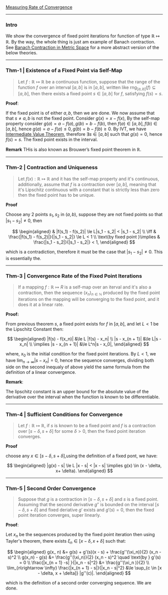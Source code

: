 [Measuring Rate of Convergence](../../AMATH%20515%20Optimization%20Fundamentals/Gradient%20Descend/Measuring%20Rate%20of%20Convergence.md)


---
### **Intro**

We show the convergence of fixed point iterations for function of type $\mathbb R \mapsto \mathbb R$. By the way, the whole thing is just am example of Banach contraction. See [Banach Contraction in Metric Space](../MATH%20601%20Functional%20Analysis,%20Measure%20Theory/Functional%20Spaces/Banach%20Contraction%20in%20Metric%20Space.md) for a more abstract version of the below theories. 

---
### **Thm-1 | Existence of a Fixed Point via Self-Map**
> Let $f: \mathbb R\mapsto \mathbb R$ be a continuous function, suppose that the range of the function $f$ over an interval $[a, b]$ is in $[a, b]$, written like $\text{rng}_{[a, b]}(f)\subseteq [a, b]$, then there exists a fixed point $s\in [a, b]$ for $f$, satisfying $f(s) = s$. 

**Proof**: 

If the fixed point is of either $a, b$, then we are done. We now assume that that $s\neq a, b$ is not the fixed point. Consider $g(x) = x - f(x)$, By the self-map property consider $g(a) = a - f(a), g(b) = b - f(b)$, then $f(a) \in [a, b], f(b) \in [a, b]$, hence $g(a) = a - f(a) \le 0, g(b) = b - f(b) \ge 0$. By IVT, we have [Intermediate Value Theorem](../Analysis/Intermediate%20Value%20Theorem.md), therefore $\exists s \in [a, b]$ such that $g(s) = 0$, hence $f(s) = s$. The fixed point exists in the interval. 

**Remark**
THis is also known as Brouwer’s ﬁxed point theorem in $\mathbb R$.


---
### **Thm-2 | Contraction and Uniqueness**

> Let $f(x): \mathbb R\mapsto \mathbb R$ and it has the self-map property and it's continuous, additionally, assume that $f$ is a contraction over $[a, b]$, meaning that it's Lipschitz continuous with a constant that is strictly less than zero then the fixed point has to be unique. 

**Proof**

Choose any 2 points $s_1, s_2$ in $(a, b)$, suppose they are not fixed points so that $|s_1 - s_2| \neq 0$, then 

$$
\begin{aligned}
    & |f(s_1) - f(s_2)| \le L|s_1 - s_2| < |s_1 - s_2|
    \\
    \iff &
    \frac{|f(s_1) - f(s_2)|}{|s_1 - s_2|} \le L < 1
    \\
    \text{by fixed point }\implies &
    \frac{|s_1 - s_2|}{|s_1 - s_2|} < 1,
\end{aligned}
$$

which is a contradiction, therefore it must be the case that $|s_1 - s_2|\neq 0$. This is essentially the.


---
### **Thm-3 | Convergence Rate of the Fixed Point Iterations**

> If a mapping $f: \mathbb R\mapsto R$ is a self-map over an iterval and it's also a contraction, then the sequence $(x_n)_{n\in \mathbb N}$ produced by the fixed point iterations on the mapping will be converging to the fixed point, and it does it at a linear rate. 

**Proof:**

From previous theorem $s$, a fixed point exists for $f$ in $[a, b]$, and let $L < 1$ be the Lipschitz Constant then: 

$$
\begin{aligned}
    |f(s) - f(x_n)| &\le L |f(s) - x_n|
    \\
    |s - x_{n + 1}| &\le L|s - x_n|
    \\
    \implies 
    |s - x_{n + 1}| &\le L^n|s - x_0|,
\end{aligned}
$$

where, $x_0$ is the initial condition for the fixed point iterations. By $L < 1$, we have $\lim_{n\rightarrow \infty}|s - x_n| = 0$, hence the sequence converges, dividing both side on the second inequaly of above yield the same formula from the definition of a linear convergence. 

**Remark**: 

The lipschitz constant is an upper bound for the absolute value of the derivative over the interval when the function is known to be differentiable. 

---
### **Thm-4 | Sufficient Conditions for Convergence**
> Let $f:\mathbb R\mapsto \mathbb R$, if $s$ is known to be a fixed point and $f$ is a contraction over $[s - \delta, s + \delta]$ for some $\delta > 0$, then the fixed point iteration converges. 

**Proof**

choose any $x\in [s - \delta, s + \delta]$,using the definition of a fixed pont, we have: 

$$
\begin{aligned}
    |g(x) - s| \le L |x - s| < |x - s| \implies g(x) \in (x - \delta, x+ \delta). 
\end{aligned}
$$



---
### **Thm-5 | Second Order Convergence**

> Suppose that $g$ is a contraction in $[s - \delta, s + \delta]$ and $s$ is a fixed point. Assuming that the second derivative $g''$ is bounded on the interval $[s - \delta, s + \delta]$ and fixed deriative $g'$ exists and $g'(s) = 0$, then the fixed point iteration converges, super linearly. 


**Proof**: 

Let $x_n$ be the sequences produced by the fixed point iteration then using Tayler's theorem, there exists $\xi_n \in [x - \delta, x + \delta]$ such that: 

$$
\begin{aligned}
    g(x_ n) &= g(s) + g'(s)(x - s) + \frac{g''(\xi_n)}{2} (x_n - s)^2
    \\
    g(x_n) - g(s) &= \frac{g''(\xi_n)}{2} (x_n - s)^2 \quad \text{by } g'(s) = 0
    \\
    \frac{|x_{n + 1} -s| }{|x_n - s|^2} &= \frac{g''(\xi_n )}{2}
    \\
    \lim_{n\rightarrow \infty}
    \frac{|x_{n + 1} - s|}{|x_n - s|^2} 
    &\le 
    \sup_{c \in [x - \delta, x + \delta]} |g''(c)|. 
\end{aligned}
$$

which is the definition of a second order converging sequence. We are done. 